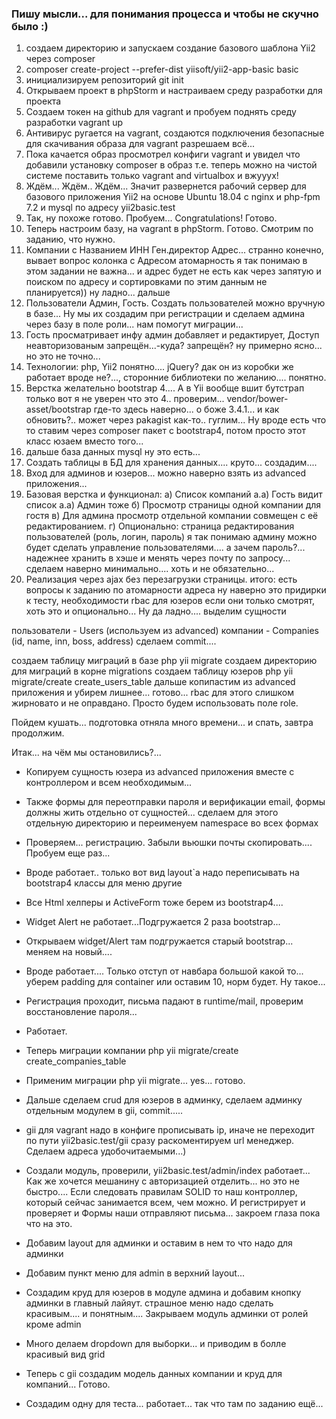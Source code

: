 ### Пишу мысли... для понимания процесса и чтобы не скучно было :)
1) создаем директорию и запускаем создание базового шаблона Yii2 через composer 
2) composer create-project --prefer-dist yiisoft/yii2-app-basic basic
3) инициализируем репозиторий git init
4) Открываем проект в phpStorm и настраиваем среду разработки для проекта
5) Создаем токен на github для vagrant  и пробуем поднять среду разработки vagrant up
6) Антивирус ругается на vagrant, создаются подключения безопасные для скачивания образа для vagrant
разрешаем всё...
7) Пока качается образ просмотрел конфиги vagrant и увидел что добавили установку composer в образ
т.е. теперь можно на чистой системе поставить только vagrant and virtualbox  и вжууух!
8) Ждём... Ждём.. Ждём... Значит развернется рабочий сервер для базового приложения Yii2
на основе Ubuntu 18.04 с nginx и php-fpm 7.2 и mysql по адресу yii2basic.test
9) Так, ну похоже готово. Пробуем... Congratulations! Готово.
10) Теперь настроим базу, на vagrant в phpStorm. Готово. Смотрим по заданию, что нужно.
11) Компании с Названием ИНН Ген.директор Адрес... странно конечно, вывает вопрос колонка с Адресом
    атомарность я так понимаю в этом задании не важна... и адрес будет не есть как через запятую
    и поиском по адресу и сортировками по этим данным не планируется)) ну ладно... дальше
12) Пользователи Админ, Гость. Создать пользователей можно вручную в базе... Ну мы их создадим при регистрации и сделаем админа через базу в поле роли...
    нам помогут миграции...
13) Гость просматривает инфу админ добавляет и редактирует, Доступ неавторизованым запрещён...-куда?
    запрещён? ну примерно ясно... но это не точно...
14) Технологии: php, Yii2 понятно.... jQuery? дак он из коробки же работает вроде не?..., сторонние библиотеки по желанию.... понятно.
15) Верстка желательно bootstrap 4.... А в Yii вообще вшит бутстрап только вот я не уверен что это 4..
    проверим... vendor/bower-asset/bootstrap где-то здесь наверно... о боже 3.4.1... и как обновить?..
    может через pakagist как-то.. гуглим... Ну вроде есть что то ставим через composer пакет с 
    bootstrap4, потом просто этот класс юзаем вместо того...
16) дальше база данных mysql ну это есть...    
17) Создать таблицы в БД для хранения данных.... круто... создадим....
18) Вход для админов и юзеров... можно наверно взять из advanced приложения...
19) Базовая верстка и функционал:
    а) Список компаний 
        a.a) Гость видит список 
        а.а) Админ тоже
    б) Просмотр страницы одной компании для гостя
    в) Для админа просмотр отдельной компании совмещен с её редактированием.
    г) Опционально: страница редактирования пользователей (роль, логин, пароль)
        я так понимаю админу можно будет сделать управление пользователями....
        а зачем пароль?... надежнее хранить в хэше и менять через почту по запросу...
        сделаем наверно минимально.... хоть и не обязательно...
20) Реализация через ajax без перезагрузки страницы.
итого: есть вопросы к заданию по атомарности адреса ну наверно это придирки к тесту, необходимости rbac для юзеров если они только смотрят, хоть это и опционально... Ну да ладно.... выделим сущности    

пользователи - Users (используем из advanced)
компании     - Companies (id, name, inn, boss, address)
сделаем commit.... 

создаем таблицу миграций в базе php yii migrate
создаем директорию для миграций в корне migrations
создаем таблицу юзеров php yii migrate/create create_users_table
дальше копипастим из advanced приложения и убирем лишнее... готово... 
rbac для этого слишком жирновато и не оправдано. Просто будем использовать поле role.

Пойдем кушать... подготовка отняла много времени... и спать, завтра продолжим.

Итак... на чём мы остановились?...
- Копируем сущность юзера из advanced приложения вместе с контроллером и всем необходимым...
- Также формы для переотправки пароля и верификации email, формы должны жить отдельно от 
  сущностей... сделаем для этого отдельную директорию и переименуем namespace во всех формах
- Проверяем... регистрацию. Забыли вьюшки почты скопировать.... Пробуем еще раз...
- Вроде работает.. только вот вид layout`a надо переписывать на bootstrap4 классы для меню другие
- Все Html хелперы и ActiveForm тоже берем из bootstrap4....
- Widget Alert не работает...Подгружается 2 раза bootstrap... 
- Открываем widget/Alert там подгружается старый bootstrap... меняем на новый....
- Вроде работает.... Только отступ от навбара большой какой то... уберем padding для container 
или оставим 10, норм будет. Ну такое... 
- Регистрация проходит, письма падают в runtime/mail, проверим восстановление пароля...
- Работает.
- Теперь миграции компании php yii migrate/create create_companies_table
- Применим миграции php yii migrate... yes... готово.
- Дальше сделаем crud для юзеров в админку, сделаем админку отдельным модулем в gii, commit.....
- gii для vagrant надо в конфиге прописывать ip, иначе не переходит по пути yii2basic.test/gii
сразу раскоментируем url менеджер. Сделаем адреса удобочитаемыми...)
- Создали модуль, проверили, yii2basic.test/admin/index работает...
Как же хочется мешанину с авторизацией отделить... но это не быстро....
  Если следовать правилам SOLID то наш контроллер, который сейчас занимается всем, чем можно.
  И регистрирует и проверяет и Формы наши отправляют письма... закроем глаза пока что на это.
  
- Добавим layout для админки и оставим в нем то что надо для админки
- Добавим пункт меню для admin в верхний layout... 
- Создадим круд для юзеров в модуле админа и добавим кнопку админки в главный лайяут.
страшное меню надо сделать красивым.... и понятным.... Закрываем модуль админки от ролей кроме admin
- Много делаем dropdown для выборки... и приводим в болле красивый вид grid
- Теперь c gii создадим модель данных компании и круд для компаний... Готово.
- Создадим одну для теста... работает... так что там по заданию ещё...